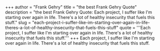 +++
author = "Frank Gehry"
title = "the best Frank Gehry Quote"
description = "the best Frank Gehry Quote: Each project, I suffer like I'm starting over again in life. There's a lot of healthy insecurity that fuels this stuff."
slug = "each-project-i-suffer-like-im-starting-over-again-in-life-theres-a-lot-of-healthy-insecurity-that-fuels-this-stuff"
quote = '''Each project, I suffer like I'm starting over again in life. There's a lot of healthy insecurity that fuels this stuff.'''
+++
Each project, I suffer like I'm starting over again in life. There's a lot of healthy insecurity that fuels this stuff.
